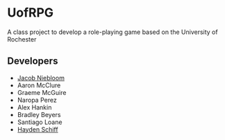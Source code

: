 # UofRPG

A class project to develop a role-playing game based on the University of Rochester

## Developers

* [Jacob Niebloom](//github.com/niebloomj)
* Aaron McClure
* Graeme McGuire
* Naropa Perez
* Alex Hankin
* Bradley Beyers
* Santiago Loane
* [Hayden Schiff](//github.com/oxguy3)